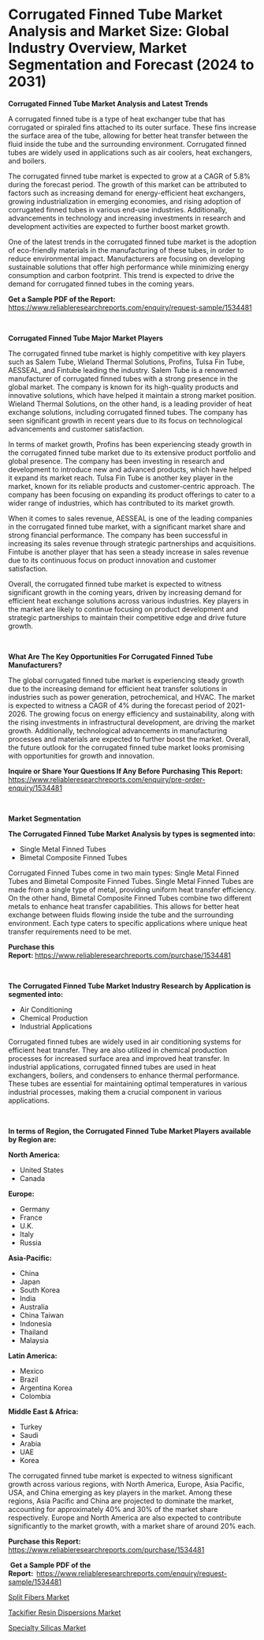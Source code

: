 <p><h1>Corrugated Finned Tube Market Analysis and Market Size: Global Industry Overview, Market Segmentation and Forecast (2024 to 2031)</h1></p><p><strong>Corrugated Finned Tube Market Analysis and Latest Trends</strong></p>
<p><p>A corrugated finned tube is a type of heat exchanger tube that has corrugated or spiraled fins attached to its outer surface. These fins increase the surface area of the tube, allowing for better heat transfer between the fluid inside the tube and the surrounding environment. Corrugated finned tubes are widely used in applications such as air coolers, heat exchangers, and boilers.</p><p>The corrugated finned tube market is expected to grow at a CAGR of 5.8% during the forecast period. The growth of this market can be attributed to factors such as increasing demand for energy-efficient heat exchangers, growing industrialization in emerging economies, and rising adoption of corrugated finned tubes in various end-use industries. Additionally, advancements in technology and increasing investments in research and development activities are expected to further boost market growth.</p><p>One of the latest trends in the corrugated finned tube market is the adoption of eco-friendly materials in the manufacturing of these tubes, in order to reduce environmental impact. Manufacturers are focusing on developing sustainable solutions that offer high performance while minimizing energy consumption and carbon footprint. This trend is expected to drive the demand for corrugated finned tubes in the coming years.</p></p>
<p><strong>Get a Sample PDF of the Report:&nbsp;</strong> <a href="https://www.reliableresearchreports.com/enquiry/request-sample/1534481">https://www.reliableresearchreports.com/enquiry/request-sample/1534481</a></p>
<p>&nbsp;</p>
<p><strong>Corrugated Finned Tube Major Market Players</strong></p>
<p><p>The corrugated finned tube market is highly competitive with key players such as Salem Tube, Wieland Thermal Solutions, Profins, Tulsa Fin Tube, AESSEAL, and Fintube leading the industry. Salem Tube is a renowned manufacturer of corrugated finned tubes with a strong presence in the global market. The company is known for its high-quality products and innovative solutions, which have helped it maintain a strong market position. Wieland Thermal Solutions, on the other hand, is a leading provider of heat exchange solutions, including corrugated finned tubes. The company has seen significant growth in recent years due to its focus on technological advancements and customer satisfaction.</p><p>In terms of market growth, Profins has been experiencing steady growth in the corrugated finned tube market due to its extensive product portfolio and global presence. The company has been investing in research and development to introduce new and advanced products, which have helped it expand its market reach. Tulsa Fin Tube is another key player in the market, known for its reliable products and customer-centric approach. The company has been focusing on expanding its product offerings to cater to a wider range of industries, which has contributed to its market growth.</p><p>When it comes to sales revenue, AESSEAL is one of the leading companies in the corrugated finned tube market, with a significant market share and strong financial performance. The company has been successful in increasing its sales revenue through strategic partnerships and acquisitions. Fintube is another player that has seen a steady increase in sales revenue due to its continuous focus on product innovation and customer satisfaction.</p><p>Overall, the corrugated finned tube market is expected to witness significant growth in the coming years, driven by increasing demand for efficient heat exchange solutions across various industries. Key players in the market are likely to continue focusing on product development and strategic partnerships to maintain their competitive edge and drive future growth.</p></p>
<p>&nbsp;</p>
<p><strong>What Are The Key Opportunities For Corrugated Finned Tube Manufacturers?</strong></p>
<p><p>The global corrugated finned tube market is experiencing steady growth due to the increasing demand for efficient heat transfer solutions in industries such as power generation, petrochemical, and HVAC. The market is expected to witness a CAGR of 4% during the forecast period of 2021-2026. The growing focus on energy efficiency and sustainability, along with the rising investments in infrastructural development, are driving the market growth. Additionally, technological advancements in manufacturing processes and materials are expected to further boost the market. Overall, the future outlook for the corrugated finned tube market looks promising with opportunities for growth and innovation.</p></p>
<p><strong>Inquire or Share Your Questions If Any Before Purchasing This Report:</strong> <a href="https://www.reliableresearchreports.com/enquiry/pre-order-enquiry/1534481">https://www.reliableresearchreports.com/enquiry/pre-order-enquiry/1534481</a></p>
<p>&nbsp;</p>
<p><strong>Market Segmentation</strong></p>
<p><strong>The Corrugated Finned Tube Market Analysis by types is segmented into:</strong></p>
<p><ul><li>Single Metal Finned Tubes</li><li>Bimetal Composite Finned Tubes</li></ul></p>
<p><p>Corrugated Finned Tubes come in two main types: Single Metal Finned Tubes and Bimetal Composite Finned Tubes. Single Metal Finned Tubes are made from a single type of metal, providing uniform heat transfer efficiency. On the other hand, Bimetal Composite Finned Tubes combine two different metals to enhance heat transfer capabilities. This allows for better heat exchange between fluids flowing inside the tube and the surrounding environment. Each type caters to specific applications where unique heat transfer requirements need to be met.</p></p>
<p><strong>Purchase this Report:&nbsp;</strong><a href="https://www.reliableresearchreports.com/purchase/1534481">https://www.reliableresearchreports.com/purchase/1534481</a></p>
<p>&nbsp;</p>
<p><strong>The Corrugated Finned Tube Market Industry Research by Application is segmented into:</strong></p>
<p><ul><li>Air Conditioning</li><li>Chemical Production</li><li>Industrial Applications</li></ul></p>
<p><p>Corrugated finned tubes are widely used in air conditioning systems for efficient heat transfer. They are also utilized in chemical production processes for increased surface area and improved heat transfer. In industrial applications, corrugated finned tubes are used in heat exchangers, boilers, and condensers to enhance thermal performance. These tubes are essential for maintaining optimal temperatures in various industrial processes, making them a crucial component in various applications.</p></p>
<p>&nbsp;</p>
<p><strong>In terms of Region, the Corrugated Finned Tube Market Players available by Region are:</strong></p>
<p>
    <p> <strong> North America: </strong>
        <ul>
            <li>United States</li>
            <li>Canada</li>
        </ul>
        </p> 
    <p> <strong> Europe: </strong>
        <ul>
            <li>Germany</li>
            <li>France</li>
            <li>U.K.</li>
            <li>Italy</li>
            <li>Russia</li>
        </ul>
        </p> 
    <p> <strong> Asia-Pacific: </strong>
        <ul>
            <li>China</li>
            <li>Japan</li>
            <li>South Korea</li>
            <li>India</li>
            <li>Australia</li>
            <li>China Taiwan</li>
            <li>Indonesia</li>
            <li>Thailand</li>
            <li>Malaysia</li>
        </ul>
        </p> 
    <p> <strong> Latin America: </strong>
        <ul>
            <li>Mexico</li>
            <li>Brazil</li>
            <li>Argentina Korea</li>
            <li>Colombia</li>
        </ul>
        </p> 
    <p> <strong> Middle East & Africa: </strong>
        <ul>
            <li>Turkey</li>
            <li>Saudi</li>
            <li>Arabia</li>
            <li>UAE</li>
            <li>Korea</li>
        </ul>
    </p>
    </p>
<p><p>The corrugated finned tube market is expected to witness significant growth across various regions, with North America, Europe, Asia Pacific, USA, and China emerging as key players in the market. Among these regions, Asia Pacific and China are projected to dominate the market, accounting for approximately 40% and 30% of the market share respectively. Europe and North America are also expected to contribute significantly to the market growth, with a market share of around 20% each.</p></p>
<p><strong>Purchase this Report: </strong><a href="https://www.reliableresearchreports.com/purchase/1534481">https://www.reliableresearchreports.com/purchase/1534481</a></p>
<p>&nbsp;<strong>Get a Sample PDF of the Report:&nbsp;&nbsp;</strong><a href="https://www.reliableresearchreports.com/enquiry/request-sample/1534481">https://www.reliableresearchreports.com/enquiry/request-sample/1534481</a></p>
<p><strong></strong></p>
<p><p><a href="https://github.com/nathandecarvalho/Market-Research-Report-List-2/blob/main/split-fibers-market.md">Split Fibers Market</a></p><p><a href="https://github.com/kosella/Market-Research-Report-List-2/blob/main/tackifier-resin-dispersions-market.md">Tackifier Resin Dispersions Market</a></p><p><a href="https://github.com/julyju69/Market-Research-Report-List-2/blob/main/specialty-silicas-market.md">Specialty Silicas Market</a></p></p>